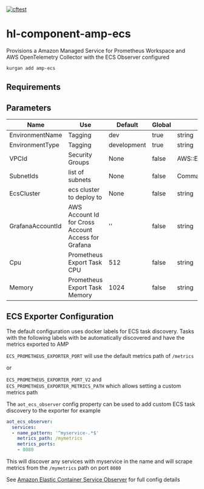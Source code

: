 [![cftest](https://github.com/theonestack/hl-component-amp-ecs/actions/workflows/rspec.yaml/badge.svg)](https://github.com/theonestack/hl-component-amp-ecs/actions/workflows/rspec.yaml)

# hl-component-amp-ecs
Provisions a Amazon Managed Service for Prometheus Workspace and AWS OpenTelemetry Collector with the ECS Observer configured


```bash
kurgan add amp-ecs
```

## Requirements

## Parameters

| Name | Use | Default | Global | Type | Allowed Values |
| ---- | --- | ------- | ------ | ---- | -------------- |
| EnvironmentName | Tagging | dev | true | string
| EnvironmentType | Tagging | development | true | string | ['development','production']
| VPCId | Security Groups | None | false | AWS::EC2::VPC::Id
| SubnetIds | list of subnets | None | false | CommaDelimitedList
| EcsCluster | ecs cluster to deploy to | None | false | string
| GrafanaAccountId | AWS Account Id for Cross Account Access for Grafana | '' | false | string
| Cpu | Prometheus Export Task CPU | 512 | false | string
| Memory | Prometheus Export Task Memory | 1024 | false | string

## ECS Exporter Configuration

The default configuration uses docker labels for ECS task discovery. Tasks with the following labels with be automatically discovered and have the metrics exported to AMP

`ECS_PROMETHEUS_EXPORTER_PORT` will use the default metrics path of `/metrics`

or

`ECS_PROMETHEUS_EXPORTER_PORT_V2` and `ECS_PROMETHEUS_EXPORTER_METRICS_PATH` which allows setting a custom metrics path

The `aot_ecs_observer` config property can be used to add custom ECS task discovery to the exporter for example

```yaml
aot_ecs_observer:
  services:
  - name_pattern: '^myservice-.*$'
    metrics_path: /mymetrics
    metrics_ports:
    - 8080
```

This will discover any services with myservice in the name and will scrape metrics from the `/mymetrics` path on port `8080`

See [Amazon Elastic Container Service Observer](https://github.com/open-telemetry/opentelemetry-collector-contrib/tree/main/extension/observer/ecsobserver) for full config details
